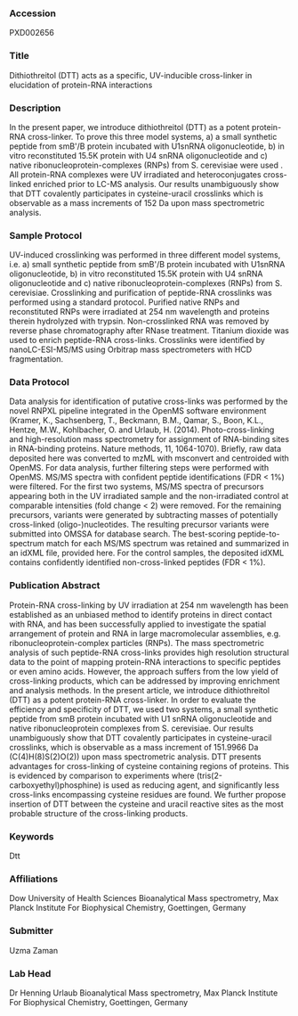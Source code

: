 ### Accession
PXD002656

### Title
Dithiothreitol (DTT) acts as a specific, UV-inducible cross-linker in elucidation of protein-RNA interactions

### Description
In the present paper, we introduce dithiothreitol (DTT) as a potent protein-RNA cross-linker. To prove this three model systems, a) a small synthetic peptide from smB'/B protein incubated with U1snRNA oligonucleotide, b) in vitro reconstituted 15.5K protein with U4 snRNA oligonucleotide and c) native ribonucleoprotein-complexes (RNPs) from S. cerevisiae were used . All protein-RNA complexes were UV irradiated and heteroconjugates cross-linked enriched prior to LC-MS analysis. Our results unambiguously show that DTT covalently participates in cysteine-uracil crosslinks which is observable as a mass increments of 152 Da upon mass spectrometric analysis.

### Sample Protocol
UV-induced crosslinking was performed in three different model systems, i.e. a) small synthetic peptide from smB'/B protein incubated with U1snRNA oligonucleotide, b) in vitro reconstituted 15.5K protein with U4 snRNA oligonucleotide and c) native ribonucleoprotein-complexes (RNPs) from S. cerevisiae. Crosslinking and purification of peptide-RNA crosslinks was performed using a standard protocol. Purified native RNPs and reconstituted RNPs were irradiated at 254 nm wavelength and proteins therein hydrolyzed with trypsin. Non-crosslinked RNA was removed by reverse phase chromatography after RNase treatment. Titanium dioxide was used to enrich peptide-RNA cross-links. Crosslinks were identified by nanoLC-ESI-MS/MS using Orbitrap mass spectrometers with HCD fragmentation.

### Data Protocol
Data analysis for identification of putative cross-links was performed by the novel RNPXL pipeline integrated in the OpenMS software environment (Kramer, K., Sachsenberg, T., Beckmann, B.M., Qamar, S., Boon, K.L., Hentze, M.W., Kohlbacher, O. and Urlaub, H. (2014). Photo-cross-linking and high-resolution mass spectrometry for assignment of RNA-binding sites in RNA-binding proteins. Nature methods, 11, 1064-1070). Briefly, raw data deposited here was converted to mzML with msconvert and centroided with OpenMS. For data analysis, further filtering steps were performed with OpenMS. MS/MS spectra with confident peptide identifications (FDR < 1%) were filtered. For the first two systems, MS/MS spectra of precursors appearing both in the UV irradiated sample and the non-irradiated control at comparable intensities (fold change < 2) were removed. For the remaining precursors, variants were generated by subtracting masses of potentially cross-linked (oligo-)nucleotides. The resulting precursor variants were submitted into OMSSA for database search. The best-scoring peptide-to-spectrum match for each MS/MS spectrum was retained and summarized in an idXML file, provided here. For the control samples, the deposited idXML contains confidently identified non-cross-linked peptides (FDR < 1%).

### Publication Abstract
Protein-RNA cross-linking by UV irradiation at 254 nm wavelength has been established as an unbiased method to identify proteins in direct contact with RNA, and has been successfully applied to investigate the spatial arrangement of protein and RNA in large macromolecular assemblies, e.g. ribonucleoprotein-complex particles (RNPs). The mass spectrometric analysis of such peptide-RNA cross-links provides high resolution structural data to the point of mapping protein-RNA interactions to specific peptides or even amino acids. However, the approach suffers from the low yield of cross-linking products, which can be addressed by improving enrichment and analysis methods. In the present article, we introduce dithiothreitol (DTT) as a potent protein-RNA cross-linker. In order to evaluate the efficiency and specificity of DTT, we used two systems, a small synthetic peptide from smB protein incubated with U1 snRNA oligonucleotide and native ribonucleoprotein complexes from S. cerevisiae. Our results unambiguously show that DTT covalently participates in cysteine-uracil crosslinks, which is observable as a mass increment of 151.9966 Da (C(4)H(8)S(2)O(2)) upon mass spectrometric analysis. DTT presents advantages for cross-linking of cysteine containing regions of proteins. This is evidenced by comparison to experiments where (tris(2-carboxyethyl)phosphine) is used as reducing agent, and significantly less cross-links encompassing cysteine residues are found. We further propose insertion of DTT between the cysteine and uracil reactive sites as the most probable structure of the cross-linking products.

### Keywords
Dtt

### Affiliations
Dow University of Health Sciences
Bioanalytical Mass spectrometry, Max Planck Institute For Biophysical Chemistry, Goettingen, Germany

### Submitter
Uzma Zaman

### Lab Head
Dr Henning Urlaub
Bioanalytical Mass spectrometry, Max Planck Institute For Biophysical Chemistry, Goettingen, Germany


